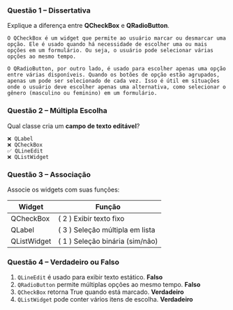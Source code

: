 ### Questão 1 – Dissertativa

Explique a diferença entre **QCheckBox** e **QRadioButton**.    

    O QCheckBox é um widget que permite ao usuário marcar ou desmarcar uma opção. Ele é usado quando há necessidade de escolher uma ou mais opções em um formulário. Ou seja, o usuário pode selecionar várias opções ao mesmo tempo.

    O QRadioButton, por outro lado, é usado para escolher apenas uma opção entre várias disponíveis. Quando os botões de opção estão agrupados, apenas um pode ser selecionado de cada vez. Isso é útil em situações onde o usuário deve escolher apenas uma alternativa, como selecionar o gênero (masculino ou feminino) em um formulário.

### Questão 2 – Múltipla Escolha

Qual classe cria um **campo de texto editável**?

    ❌ QLabel
    ❌ QCheckBox
    ✅ QLineEdit
    ❌ QListWidget

### Questão 3 – Associação

Associe os widgets com suas funções:

| Widget      | Função                            |
| ----------- | ----------------------------------- |
| QCheckBox   | ( 2 ) Exibir texto fixo             |
| QLabel      | ( 3 ) Seleção múltipla em lista  |
| QListWidget | ( 1 ) Seleção binária (sim/não) |

### Questão 4 – Verdadeiro ou Falso

1. `QLineEdit` é usado para exibir texto estático. **Falso**
2. `QRadioButton` permite múltiplas opções ao mesmo tempo. **Falso**
3. `QCheckBox` retorna True quando está marcado. **Verdadeiro**
4. `QListWidget` pode conter vários itens de escolha. **Verdadeiro**
